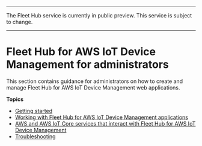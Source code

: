 --------

 The Fleet Hub service is currently in public preview\. This service is subject to change\.

--------

# Fleet Hub for AWS IoT Device Management for administrators<a name="aws-iot-monitor-admin"></a>

This section contains guidance for administrators on how to create and manage Fleet Hub for AWS IoT Device Management web applications\.

**Topics**
+ [Getting started](aws-iot-monitor-admin-getting-started.md)
+ [Working with Fleet Hub for AWS IoT Device Management applications](aws-iot-monitor-admin-work-with-apps.md)
+ [AWS and AWS IoT Core services that interact with Fleet Hub for AWS IoT Device Management](aws-iot-monitor-admin-services-interact.md)
+ [Troubleshooting](aws-iot-monitor-admin-troubleshoot.md)